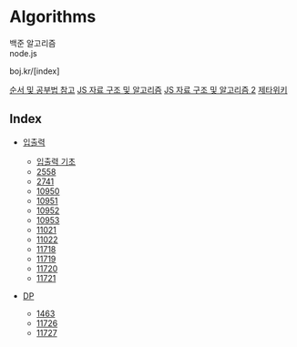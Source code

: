 # Algorithms

백준 알고리즘  
node.js

boj.kr/[index]

[순서 및 공부법 참고](https://plzrun.tistory.com/entry/%EC%95%8C%EA%B3%A0%EB%A6%AC%EC%A6%98-%EB%AC%B8%EC%A0%9C%ED%92%80%EC%9D%B4PS-%EC%8B%9C%EC%9E%91%ED%95%98%EA%B8%B0)
[JS 자료 구조 및 알고리즘](https://velog.io/@jakeseo_me/%EC%9E%90%EB%B0%94%EC%8A%A4%ED%81%AC%EB%A6%BD%ED%8A%B8%EB%A1%9C-%EC%95%8C%EA%B3%A0%EB%A6%AC%EC%A6%98-%EC%A0%95%EB%A6%AC%ED%95%98%EA%B8%B0-1-%EB%B0%B1%EC%A4%80-nodejs-%ED%91%9C%EC%A4%80-%EC%9E%85%EC%B6%9C%EB%A0%A5-%EC%8A%A4%ED%83%9D)
[JS 자료 구조 및 알고리즘 2](https://velog.io/@exploit017/%EB%B0%B1%EC%A4%80Node.js-1110%EB%B2%88%EB%8D%94%ED%95%98%EA%B8%B0-%EC%82%AC%EC%9D%B4%ED%81%B4)
[제타위키](https://zetawiki.com/wiki/BOJ_2558_A%2BB_-_2)

## Index

- [입출력](https://github.com/gigibean/TIL/tree/master/DataStructureAndAlgorithm/algorithms/input_and_output)

  - [입출력 기초](https://github.com/gigibean/TIL/tree/master/DataStructureAndAlgorithm/algorithms/input_and_output/input_ouput.js)
  - [2558](https://github.com/gigibean/TIL/tree/master/DataStructureAndAlgorithm/algorithms/input_and_output/2558.js)
  - [2741](https://github.com/gigibean/TIL/tree/master/DataStructureAndAlgorithm/algorithms/input_and_output/2741.js)
  - [10950](https://github.com/gigibean/TIL/tree/master/DataStructureAndAlgorithm/algorithms/input_and_output/10950.js)
  - [10951](https://github.com/gigibean/TIL/tree/master/DataStructureAndAlgorithm/algorithms/input_and_output/10951.js)
  - [10952](https://github.com/gigibean/TIL/tree/master/DataStructureAndAlgorithm/algorithms/input_and_output/10952.js)
  - [10953](https://github.com/gigibean/TIL/tree/master/DataStructureAndAlgorithm/algorithms/input_and_output/10953.js)
  - [11021](https://github.com/gigibean/TIL/tree/master/DataStructureAndAlgorithm/algorithms/input_and_output/11021.js)
  - [11022](https://github.com/gigibean/TIL/tree/master/DataStructureAndAlgorithm/algorithms/input_and_output/11022.js)
  - [11718](https://github.com/gigibean/TIL/tree/master/DataStructureAndAlgorithm/algorithms/input_and_output/11718.js)
  - [11719](https://github.com/gigibean/TIL/tree/master/DataStructureAndAlgorithm/algorithms/input_and_output/11719.js)
  - [11720](https://github.com/gigibean/TIL/tree/master/DataStructureAndAlgorithm/algorithms/input_and_output/11720.js)
  - [11721](https://github.com/gigibean/TIL/tree/master/DataStructureAndAlgorithm/algorithms/input_and_output/11721.js)

- [DP](https://github.com/gigibean/TIL/tree/master/DataStructureAndAlgorithm/algorithms/dp)
  - [1463](https://github.com/gigibean/TIL/tree/master/DataStructureAndAlgorithm/algorithms/input_and_output/1463.js)
  - [11726](https://github.com/gigibean/TIL/tree/master/DataStructureAndAlgorithm/algorithms/input_and_output/11726.js)
  - [11727](https://github.com/gigibean/TIL/tree/master/DataStructureAndAlgorithm/algorithms/input_and_output/11726.js)

